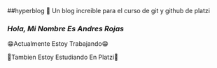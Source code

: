 ##hyperblog 🖤
Un blog increible para el curso de git y github de platzi

### ***Hola, Mi Nombre Es Andres Rojas***

😁Actualmente Estoy Trabajando😁

📗Tambien Estoy Estudiando En Platzi📗
